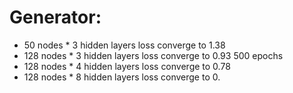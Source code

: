 # Generator:
- 50 nodes * 3 hidden layers loss converge to 1.38
- 128 nodes * 3 hidden layers loss converge to 0.93  500 epochs
- 128 nodes * 4 hidden layers loss converge to 0.78
- 128 nodes * 8 hidden layers loss converge to 0.